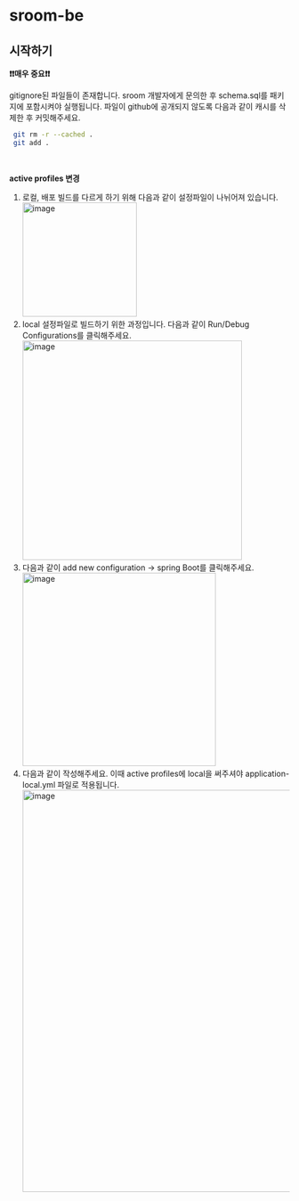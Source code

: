 # sroom-be


## 시작하기

**❗️❗️매우 중요❗️❗️**

gitignore된 파일들이 존재합니다.
sroom 개발자에게 문의한 후 schema.sql를 패키지에 포함시켜야 실행됩니다. 파일이 github에 공개되지 않도록 다음과 같이 캐시를 삭제한 후 커밋해주세요.
  ```bash
   git rm -r --cached .
   git add .
   ```
<br>

**active profiles 변경**

1. 로컬, 배포 빌드를 다르게 하기 위해 다음과 같이 설정파일이 나뉘어져 있습니다.<br>
   <img width="205" alt="image" src="https://github.com/4m9d/sroom-be/assets/96522218/5b92fbac-a2af-4614-8752-d62700504c00">
2. local 설정파일로 빌드하기 위한 과정입니다. 다음과 같이 Run/Debug Configurations를 클릭해주세요. <br>
   <img width="394" alt="image" src="https://github.com/4m9d/sroom-be/assets/96522218/1c6dae1a-365a-46bb-a063-bafc4a69f5bf">
3. 다음과 같이 add new configuration -> spring Boot를 클릭해주세요. <br>
   <img width="347" alt="image" src="https://github.com/4m9d/sroom-be/assets/96522218/7b09906d-d2ff-4f91-804d-d1713c9a7c07">
4. 다음과 같이 작성해주세요. 이때 active profiles에 local을 써주셔야 application-local.yml 파일로 적용됩니다.
   <img width="722" alt="image" src="https://github.com/4m9d/sroom-be/assets/96522218/e77dc25c-effa-481b-8397-2c2fed2201a3">


